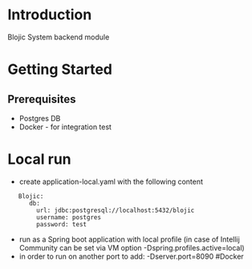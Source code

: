 # Introduction
Blojic System backend module

# Getting Started
## Prerequisites
 - Postgres DB
 - Docker - for integration test

# Local run
 - create application-local.yaml with the following content
```
   Blojic:
      db: 
        url: jdbc:postgresql://localhost:5432/blojic
        username: postgres
        password: test
```
- run as a Spring boot application with local profile (in case of Intellij Community can be set via VM option -Dspring.profiles.active=local)
- in order to run on another port to add: -Dserver.port=8090
#Docker
